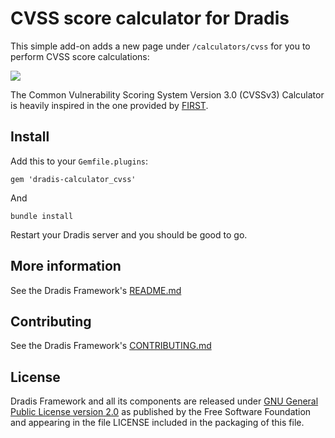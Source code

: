 # CVSS score calculator for Dradis

This simple add-on adds a new page under `/calculators/cvss` for you to perform CVSS score calculations:

![](https://cloud.githubusercontent.com/assets/53006/3952474/9ce4adf0-26e2-11e4-9400-c03c6f28a89c.png)

The Common Vulnerability Scoring System Version 3.0 (CVSSv3) Calculator is heavily inspired in the one provided by [FIRST](https://www.first.org/cvss/calculator/3.0).


## Install

Add this to your `Gemfile.plugins`:

    gem 'dradis-calculator_cvss'

And

    bundle install

Restart your Dradis server and you should be good to go.


## More information

See the Dradis Framework's [README.md](https://github.com/dradis/dradisframework/blob/master/README.md)


## Contributing

See the Dradis Framework's [CONTRIBUTING.md](https://github.com/dradis/dradisframework/blob/master/CONTRIBUTING.md)


## License

Dradis Framework and all its components are released under [GNU General Public License version 2.0](http://www.gnu.org/licenses/old-licenses/gpl-2.0.html) as published by the Free Software Foundation and appearing in the file LICENSE included in the packaging of this file.
